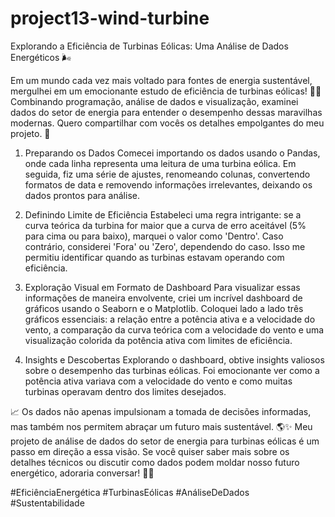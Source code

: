 # project13-wind-turbine

 Explorando a Eficiência de Turbinas Eólicas: Uma Análise de Dados Energéticos 🌬️

Em um mundo cada vez mais voltado para fontes de energia sustentável, mergulhei em um emocionante estudo de eficiência de turbinas eólicas! 💨💡 Combinando programação, análise de dados e visualização, examinei dados do setor de energia para entender o desempenho dessas maravilhas modernas. Quero compartilhar com vocês os detalhes empolgantes do meu projeto. 🚀

1. Preparando os Dados
Comecei importando os dados usando o Pandas, onde cada linha representa uma leitura de uma turbina eólica. Em seguida, fiz uma série de ajustes, renomeando colunas, convertendo formatos de data e removendo informações irrelevantes, deixando os dados prontos para análise.

2. Definindo Limite de Eficiência
Estabeleci uma regra intrigante: se a curva teórica da turbina for maior que a curva de erro aceitável (5% para cima ou para baixo), marquei o valor como 'Dentro'. Caso contrário, considerei 'Fora' ou 'Zero', dependendo do caso. Isso me permitiu identificar quando as turbinas estavam operando com eficiência.

3. Exploração Visual em Formato de Dashboard
Para visualizar essas informações de maneira envolvente, criei um incrível dashboard de gráficos usando o Seaborn e o Matplotlib. Coloquei lado a lado três gráficos essenciais: a relação entre a potência ativa e a velocidade do vento, a comparação da curva teórica com a velocidade do vento e uma visualização colorida da potência ativa com limites de eficiência.

4. Insights e Descobertas
Explorando o dashboard, obtive insights valiosos sobre o desempenho das turbinas eólicas. Foi emocionante ver como a potência ativa variava com a velocidade do vento e como muitas turbinas operavam dentro dos limites desejados.

📈 Os dados não apenas impulsionam a tomada de decisões informadas, mas também nos permitem abraçar um futuro mais sustentável. 🌎✨ Meu projeto de análise de dados do setor de energia para turbinas eólicas é um passo em direção a essa visão. Se você quiser saber mais sobre os detalhes técnicos ou discutir como dados podem moldar nosso futuro energético, adoraria conversar! 🤝💬

#EficiênciaEnergética #TurbinasEólicas #AnáliseDeDados #Sustentabilidade 
